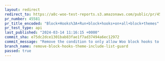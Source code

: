 ```yaml
---
layout: redirect
redirect_to: https://a8c-woo-test-reports.s3.amazonaws.com/public/pr/45581/api/index.html
pr_number: 45581
pr_title_encoded: "Block+Hooks%3A+Run+block+hooks+on+all+block+themes"
pr_test_type: api
last_published: "2024-03-14 11:16:15 +0000"
commit_sha: e75dc2dce1301bab83fae1f7ad37494a6ec12972
commit_message: "Remove the condition to only allow Woo block hooks to run on approved…"
branch_name: remove-block-hooks-theme-include-list-guard
passed: true
---
```

